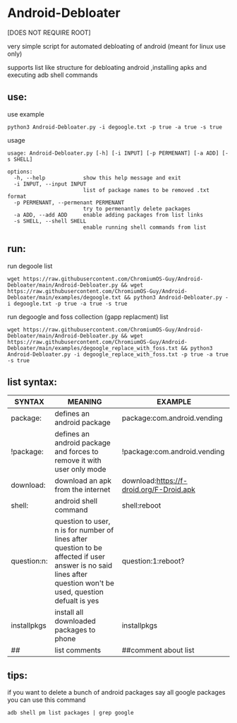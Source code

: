 # Android-Debloater
[DOES NOT REQUIRE ROOT]

very simple script for automated debloating of android (meant for linux use only)

supports list like structure for debloating android ,installing apks and executing adb shell commands
## use:
use example
```shell
python3 Android-Debloater.py -i degoogle.txt -p true -a true -s true
```

usage
```
usage: Android-Debloater.py [-h] [-i INPUT] [-p PERMENANT] [-a ADD] [-s SHELL]

options:
  -h, --help            show this help message and exit
  -i INPUT, --input INPUT
                        list of package names to be removed .txt format
  -p PERMENANT, --permenant PERMENANT
                        try to permenantly delete packages
  -a ADD, --add ADD     enable adding packages from list links
  -s SHELL, --shell SHELL
                        enable running shell commands from list
```
## run:
run degoole list
```shell
wget https://raw.githubusercontent.com/ChromiumOS-Guy/Android-Debloater/main/Android-Debloater.py && wget https://raw.githubusercontent.com/ChromiumOS-Guy/Android-Debloater/main/examples/degoogle.txt && python3 Android-Debloater.py -i degoogle.txt -p true -a true -s true
```

run degoogle and foss collection (gapp replacment) list
```shell
wget https://raw.githubusercontent.com/ChromiumOS-Guy/Android-Debloater/main/Android-Debloater.py && wget https://raw.githubusercontent.com/ChromiumOS-Guy/Android-Debloater/main/examples/degoogle_replace_with_foss.txt && python3 Android-Debloater.py -i degoogle_replace_with_foss.txt -p true -a true -s true
```

## list syntax:
SYNTAX | MEANING | EXAMPLE
------------- | ------------- | -------------
package: | defines an android package | package:com.android.vending
!package: | defines an android package and forces to remove it with user only mode | !package:com.android.vending
download: | download an apk from the internet | download:https://f-droid.org/F-Droid.apk
shell: | android shell command | shell:reboot
question:n: | question to user, n is for number of lines after question to be affected if user answer is no said lines after question won't be used, question defualt is yes | question:1:reboot?
installpkgs | install all downloaded packages to phone | installpkgs
*##* | list comments | ##comment about list


## tips:
if you want to delete a bunch of android packages say all google packages you can use this command
```shell
adb shell pm list packages | grep google
```
